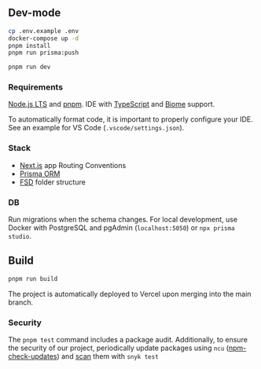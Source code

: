 ## Dev-mode

```sh
cp .env.example .env
docker-compose up -d
pnpm install
pnpm run prisma:push

pnpm run dev
```

### Requirements

[Node.js LTS](https://nodejs.org) and [pnpm](https://pnpm.io/installation#using-npm). IDE with [TypeScript](https://code.visualstudio.com/docs/languages/typescript) and [Biome](https://biomejs.dev/guides/integrate-in-editor/) support.

To automatically format code, it is important to properly configure your IDE. See an example for VS Code (`.vscode/settings.json`).

### Stack

- [Next.js](https://nextjs.org/docs/getting-started/project-structure#app-routing-conventions) app Routing Conventions
- [Prisma ORM](https://www.prisma.io/docs/orm/overview/introduction/what-is-prisma)
- [FSD](https://feature-sliced.design/ru/docs/get-started/overview) folder structure

### DB

Run migrations when the schema changes. For local development, use Docker with PostgreSQL and pgAdmin (`localhost:5050`) or `npx prisma studio`.

## Build

```sh
pnpm run build
```

The project is automatically deployed to Vercel upon merging into the main branch.

### Security

The `pnpm test` command includes a package audit. Additionally, to ensure the security of our project, periodically update packages using `ncu` ([npm-check-updates](https://www.npmjs.com/package/npm-check-updates)) and [scan](https://www.npmjs.com/package/snyk) them with `snyk test`
